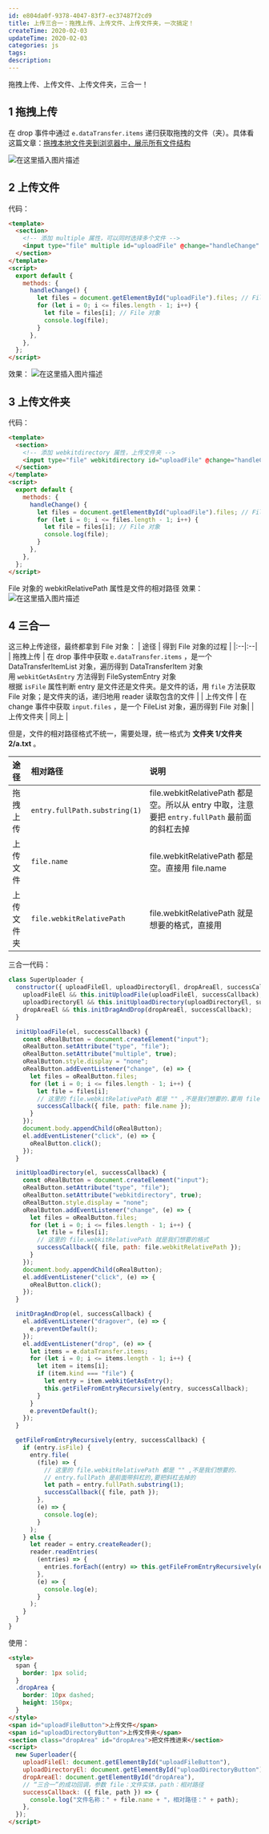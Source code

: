 ```yaml
---
id: e804da0f-9378-4047-83f7-ec37487f2cd9
title: 上传三合一：拖拽上传、上传文件、上传文件夹，一次搞定！
createTime: 2020-02-03
updateTime: 2020-02-03
categories: js
tags:
description:
---
```


拖拽上传、上传文件、上传文件夹，三合一！

## 1 拖拽上传

在 drop 事件中通过 `e.dataTransfer.items` 递归获取拖拽的文件（夹）。具体看这篇文章：[拖拽本地文件夹到浏览器中，展示所有文件结构](https://blog.csdn.net/tangran0526/article/details/104108551)

![在这里插入图片描述](..\post-assets\23d1811f-aae9-48db-998f-ad90863b0d42.png)

## 2 上传文件

代码：

```html
<template>
  <section>
    <!-- 添加 multiple 属性，可以同时选择多个文件 -->
    <input type="file" multiple id="uploadFile" @change="handleChange" />
  </section>
</template>
<script>
  export default {
    methods: {
      handleChange() {
        let files = document.getElementById("uploadFile").files; // FileList 伪数组对象
        for (let i = 0; i <= files.length - 1; i++) {
          let file = files[i]; // File 对象
          console.log(file);
        }
      },
    },
  };
</script>
```

效果：
![在这里插入图片描述](..\post-assets\2afe5d08-e572-434f-bb4b-7362ff4375dd.png)

## 3 上传文件夹

代码：

```html
<template>
  <section>
    <!-- 添加 webkitdirectory 属性，上传文件夹 -->
    <input type="file" webkitdirectory id="uploadFile" @change="handleChange" />
  </section>
</template>
<script>
  export default {
    methods: {
      handleChange() {
        let files = document.getElementById("uploadFile").files; // FileList 伪数组对象
        for (let i = 0; i <= files.length - 1; i++) {
          let file = files[i]; // File 对象
          console.log(file);
        }
      },
    },
  };
</script>
```

File 对象的 webkitRelativePath 属性是文件的相对路径
效果：
![在这里插入图片描述](..\post-assets\4d34f513-0b0e-4034-837e-a6a727f456e9.png)

## 4 三合一

这三种上传途径，最终都拿到 File 对象：
| 途径 | 得到 File 对象的过程 |
|:--|:--|
| 拖拽上传 | 在 drop 事件中获取 `e.dataTransfer.items` ，是一个 DataTransferItemList 对象，遍历得到 DataTransferItem 对象 <br> 用 `webkitGetAsEntry` 方法得到 FileSystemEntry 对象<br>根据 `isFile` 属性判断 entry 是文件还是文件夹。是文件的话，用 `file` 方法获取 File 对象；是文件夹的话，递归地用 reader 读取包含的文件 |
| 上传文件 | 在 change 事件中获取 `input.files` ，是一个 FileList 对象，遍历得到 File 对象|
| 上传文件夹 | 同上 |

但是，文件的相对路径格式不统一，需要处理，统一格式为 **文件夹 1/文件夹 2/a.txt** 。

| 途径       | 相对路径                      | 说明                                                                                          |
| :--------- | :---------------------------- | :-------------------------------------------------------------------------------------------- |
| 拖拽上传   | `entry.fullPath.substring(1)` | file.webkitRelativePath 都是空。所以从 entry 中取，注意要把 `entry.fullPath` 最前面的斜杠去掉 |
| 上传文件   | `file.name`                   | file.webkitRelativePath 都是空。直接用 file.name                                              |
| 上传文件夹 | `file.webkitRelativePath`     | file.webkitRelativePath 就是想要的格式，直接用                                                |

三合一代码：

```js
class SuperUploader {
  constructor({ uploadFileEl, uploadDirectoryEl, dropAreaEl, successCallback }) {
    uploadFileEl && this.initUploadFile(uploadFileEl, successCallback);
    uploadDirectoryEl && this.initUploadDirectory(uploadDirectoryEl, successCallback);
    dropAreaEl && this.initDragAndDrop(dropAreaEl, successCallback);
  }

  initUploadFile(el, successCallback) {
    const oRealButton = document.createElement("input");
    oRealButton.setAttribute("type", "file");
    oRealButton.setAttribute("multiple", true);
    oRealButton.style.display = "none";
    oRealButton.addEventListener("change", (e) => {
      let files = oRealButton.files;
      for (let i = 0; i <= files.length - 1; i++) {
        let file = files[i];
        // 这里的 file.webkitRelativePath 都是 "" ,不是我们想要的.要用 file.name
        successCallback({ file, path: file.name });
      }
    });
    document.body.appendChild(oRealButton);
    el.addEventListener("click", (e) => {
      oRealButton.click();
    });
  }

  initUploadDirectory(el, successCallback) {
    const oRealButton = document.createElement("input");
    oRealButton.setAttribute("type", "file");
    oRealButton.setAttribute("webkitdirectory", true);
    oRealButton.style.display = "none";
    oRealButton.addEventListener("change", (e) => {
      let files = oRealButton.files;
      for (let i = 0; i <= files.length - 1; i++) {
        let file = files[i];
        // 这里的 file.webkitRelativePath 就是我们想要的格式
        successCallback({ file, path: file.webkitRelativePath });
      }
    });
    document.body.appendChild(oRealButton);
    el.addEventListener("click", (e) => {
      oRealButton.click();
    });
  }

  initDragAndDrop(el, successCallback) {
    el.addEventListener("dragover", (e) => {
      e.preventDefault();
    });
    el.addEventListener("drop", (e) => {
      let items = e.dataTransfer.items;
      for (let i = 0; i <= items.length - 1; i++) {
        let item = items[i];
        if (item.kind === "file") {
          let entry = item.webkitGetAsEntry();
          this.getFileFromEntryRecursively(entry, successCallback);
        }
      }
      e.preventDefault();
    });
  }

  getFileFromEntryRecursively(entry, successCallback) {
    if (entry.isFile) {
      entry.file(
        (file) => {
          // 这里的 file.webkitRelativePath 都是 "" ,不是我们想要的.
          // entry.fullPath 是前面带斜杠的,要把斜杠去掉的
          let path = entry.fullPath.substring(1);
          successCallback({ file, path });
        },
        (e) => {
          console.log(e);
        }
      );
    } else {
      let reader = entry.createReader();
      reader.readEntries(
        (entries) => {
          entries.forEach((entry) => this.getFileFromEntryRecursively(entry, successCallback));
        },
        (e) => {
          console.log(e);
        }
      );
    }
  }
}
```

使用：

```html
<style>
  span {
    border: 1px solid;
  }
  .dropArea {
    border: 10px dashed;
    height: 150px;
  }
</style>
<span id="uploadFileButton">上传文件</span>
<span id="uploadDirectoryButton">上传文件夹</span>
<section class="dropArea" id="dropArea">把文件拽进来</section>
<script>
  new Superloader({
    uploadFileEl: document.getElementById("uploadFileButton"),
    uploadDirectoryEl: document.getElementById("uploadDirectoryButton"),
    dropAreaEl: document.getElementById("dropArea"),
    // “三合一”的成功回调，参数 file：文件实体，path：相对路径
    successCallback: ({ file, path }) => {
      console.log("文件名称：" + file.name + "，相对路径：" + path);
    },
  });
</script>
```
